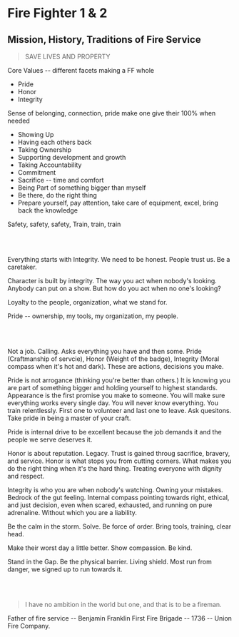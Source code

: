 # Fire Fighter 1 & 2

## Mission, History, Traditions of Fire Service

> SAVE LIVES AND PROPERTY

Core Values -- different facets making a FF whole
- Pride
- Honor
- Integrity

Sense of belonging, connection, pride make one give their 100% when needed

- Showing Up
- Having each others back
- Taking Ownership
- Supporting development and growth
- Taking Accountability
- Commitment
- Sacrifice -- time and comfort
- Being Part of something bigger than myself
- Be there, do the right thing
- Prepare yourself, pay attention, take care of equipment, excel, bring back the knowledge

Safety, safety, safety, Train, train, train


<br/><br/>

Everything starts with Integrity. We need to be honest. People trust us. Be a caretaker. 

Character is built by integrity. The way you act when nobody's looking. Anybody can put on a show. But how do you act when no one's looking?

Loyalty to the people, organization, what we stand for. 

Pride -- ownership, my tools, my organization, my people. 


<br/><br/>

Not a job. Calling. Asks everything you have and then some. 
Pride (Craftmanship of servcie), Honor (Weight of the badge), Integrity (Moral compass when it's hot and dark). These are actions, decisions you make. 

Pride is not arrogance (thinking you're better than others.) It is knowing you are part of something bigger and holding yourself to highest standards. Appearance is the first promise you make to someone. You will make sure everything works every single day. You will never know everything. You train relentlessly. First one to volunteer and last one to leave. Ask quesitons. Take pride in being a master of your craft. 

Pride is internal drive to be excellent because the job demands it and the people we serve deserves it. 

Honor is about reputation. Legacy. Trust is gained throug sacrifice, bravery, and service. Honor is what stops you from cutting corners. What makes you do the right thing when it's the hard thing. Treating everyone with dignity and respect. 

Integrity is who you are when nobody's watching. Owning your mistakes. Bedrock of the gut feeling. Internal compass pointing towards right, ethical, and just decision, even when scared, exhausted, and running on pure adrenaline. Without which you are a liability. 

Be the calm in the storm. Solve. Be force of order. Bring tools, training, clear head. 

Make their worst day a little better. Show compassion. Be kind. 

Stand in the Gap. Be the physical barrier. Living shield. Most run from danger, we signed up to run towards it. 


<br/><br/>

> I have no ambition in the world but one, and that is to be a fireman. 

Father of fire service -- Benjamin Franklin
First Fire Brigade -- 1736 -- Union Fire Company. 







